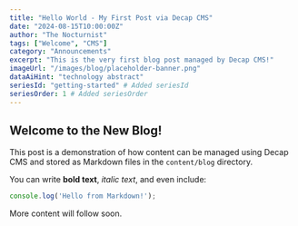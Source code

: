 ```yaml
---
title: "Hello World - My First Post via Decap CMS"
date: "2024-08-15T10:00:00Z"
author: "The Nocturnist"
tags: ["Welcome", "CMS"]
category: "Announcements"
excerpt: "This is the very first blog post managed by Decap CMS!"
imageUrl: "/images/blog/placeholder-banner.png"
dataAiHint: "technology abstract"
seriesId: "getting-started" # Added seriesId
seriesOrder: 1 # Added seriesOrder
---
```


## Welcome to the New Blog!

This post is a demonstration of how content can be managed using Decap CMS and stored as Markdown files in the `content/blog` directory.

You can write **bold text**, *italic text*, and even include:

```javascript
console.log('Hello from Markdown!');
```

More content will follow soon.
